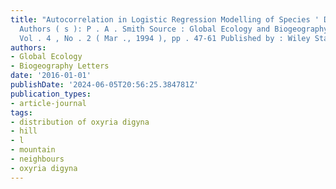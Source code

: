 ```yaml
---
title: "Autocorrelation in Logistic Regression Modelling of Species ' Distributions
  Authors ( s ): P . A . Smith Source : Global Ecology and Biogeography Letters ,
  Vol . 4 , No . 2 ( Mar ., 1994 ), pp . 47-61 Published by : Wiley Stable URL : http://www.jstor.org"
authors:
- Global Ecology
- Biogeography Letters
date: '2016-01-01'
publishDate: '2024-06-05T20:56:25.384781Z'
publication_types:
- article-journal
tags:
- distribution of oxyria digyna
- hill
- l
- mountain
- neighbours
- oxyria digyna
---
```

